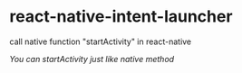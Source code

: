 # react-native-intent-launcher
call native function "startActivity" in react-native

*You can startActivity just like native method*
